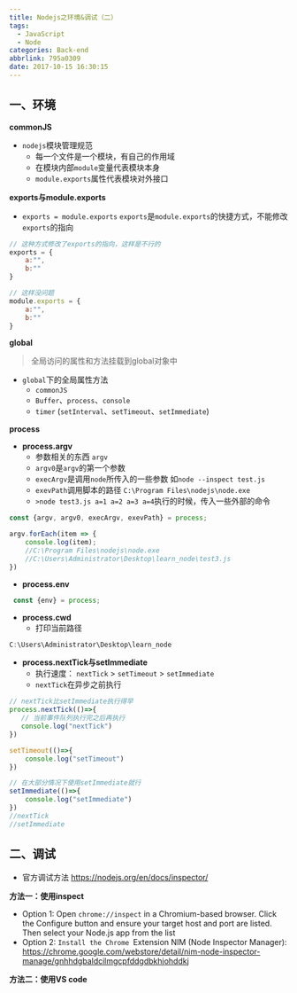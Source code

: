 ```yaml
---
title: Nodejs之环境&调试（二）
tags:
  - JavaScript
  - Node
categories: Back-end
abbrlink: 795a0309
date: 2017-10-15 16:30:15
---
```


一、环境
---

**commonJS**

- `nodejs`模块管理规范
  - 每一个文件是一个模块，有自己的作用域
  - 在模块内部`module`变量代表模块本身
  - `module.exports`属性代表模块对外接口

**exports与module.exports**

- `exports = module.exports` `exports`是`module.exports`的快捷方式，不能修改`exports`的指向

```javascript
// 这种方式修改了exports的指向，这样是不行的
exports = {
    a:"",
    b:""
}
```

```javascript
// 这样没问题
module.exports = {
    a:"",
    b:""
}
```

**global**

> 全局访问的属性和方法挂载到global对象中

- `global`下的全局属性方法
  - `commonJS`
  - `Buffer`、`process`、`console`
  - `timer` (`setInterval`、`setTimeout`、`setImmediate`)


**process**

- **process.argv**
  - 参数相关的东西 `argv`
  - `argv0`是`argv`的第一个参数
  - `execArgv`是调用`node`所传入的一些参数 如`node --inspect test.js`
  - `exevPath`调用脚本的路径 `C:\Program Files\nodejs\node.exe`
  - `>node test3.js a=1 a=2 a=3 a=4`执行的时候，传入一些外部的命令

```javascript
const {argv, argv0, execArgv, exevPath} = process;

argv.forEach(item => {
    console.log(item);
    //C:\Program Files\nodejs\node.exe
    //C:\Users\Administrator\Desktop\learn_node\test3.js
})
```

- **process.env**
 
```javascript
 const {env} = process;

```

- **process.cwd**
  - 打印当前路径
  
```javascript
C:\Users\Administrator\Desktop\learn_node
```

- **process.nextTick与setImmediate**
  - 执行速度： `nextTick` > `setTimeout` > `setImmediate`
  - `nextTick`在异步之前执行
  
```javascript
// nextTick比setImmediate执行得早
process.nextTick(()=>{
   // 当前事件队列执行完之后再执行
   console.log("nextTick") 
})

setTimeout(()=>{
    console.log("setTimeout")
})

// 在大部分情况下使用setImmediate就行
setImmediate(()=>{
    console.log("setImmediate")
})
//nextTick
//setImmediate
```

二、调试
---

- 官方调试方法 https://nodejs.org/en/docs/inspector/

**方法一：使用inspect**

- Option 1: Open `chrome://inspect` in a Chromium-based browser. Click the Configure button and ensure your target host and port are listed. Then select your Node.js app from the list
- Option 2: `Install the Chrome `Extension NIM (Node Inspector Manager): https://chrome.google.com/webstore/detail/nim-node-inspector-manage/gnhhdgbaldcilmgcpfddgdbkhjohddkj


**方法二：使用VS code**
